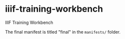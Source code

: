 # iiif-training-workbench
IIIF Training Workbench


The final manifest is titled "final" in the `manifests/` folder.
